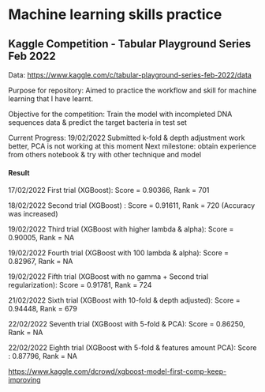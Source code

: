 # Machine learning skills practice
## Kaggle Competition - Tabular Playground Series Feb 2022
Data: https://www.kaggle.com/c/tabular-playground-series-feb-2022/data

Purpose for repository:
Aimed to practice the workflow and skill for machine learning that I have learnt.

Objective for the competition:
Train the model with incompleted DNA sequences data & predict the target bacteria in test set

Current Progress: 19/02/2022 Submitted k-fold & depth adjustment work better, PCA is not working at this moment
Next milestone: obtain experience from others notebook & try with other technique and model

#### Result

17/02/2022 First trial (XGBoost): Score = 0.90366, Rank = 701

18/02/2022 Second trial (XGBoost) : Score = 0.91611, Rank = 720 (Accuracy was increased)

19/02/2022 Third trial (XGBoost with higher lambda & alpha): Score = 0.90005, Rank = NA

19/02/2022 Fourth trial (XGBoost with 100 lambda & alpha): Score = 0.82967, Rank = NA

19/02/2022 Fifth trial (XGBoost with no gamma + Second trial regularization): Score = 0.91781, Rank = 724

21/02/2022 Sixth trial (XGBoost with 10-fold & depth adjusted): Score = 0.94448, Rank = 679

22/02/2022 Seventh trial (XGBoost with 5-fold & PCA): Score = 0.86250, Rank = NA

22/02/2022 Eighth trial (XGBoost with 5-fold & features amount PCA): Score : 0.87796, Rank = NA

https://www.kaggle.com/dcrowd/xgboost-model-first-comp-keep-improving
